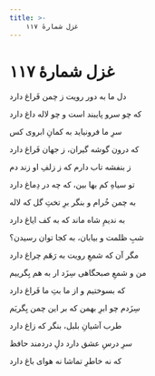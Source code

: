 ```yaml
---
title: >-
    غزل شمارهٔ ۱۱۷
---
```

# غزل شمارهٔ ۱۱۷

<div class="b" id="bn1"><div class="m1"><p>دل ما به دور رویت ز چمن فَراغ دارد</p></div>
<div class="m2"><p>که چو سرو پایبند است و چو لاله داغ دارد</p></div></div>
<div class="b" id="bn2"><div class="m1"><p>سرِ ما فرونیاید به کمانِ ابروی کس</p></div>
<div class="m2"><p>که درون گوشه گیران، ز جهان فَراغ دارد</p></div></div>
<div class="b" id="bn3"><div class="m1"><p>ز بنفشه تاب دارم که ز زلفِ او زند دم</p></div>
<div class="m2"><p>تو سیاهِ کم بها بین، که چه در دِماغ دارد</p></div></div>
<div class="b" id="bn4"><div class="m1"><p>به چمن خُرام و بنگر برِ تختِ گل که لاله</p></div>
<div class="m2"><p>به ندیمِ شاه ماند که به کف ایاغ دارد</p></div></div>
<div class="b" id="bn5"><div class="m1"><p>شبِ ظلمت و بیابان، به کجا توان رسیدن؟</p></div>
<div class="m2"><p>مگر آن که شمعِ رویت به رَهَم چراغ دارد</p></div></div>
<div class="b" id="bn6"><div class="m1"><p>من و شمعِ صبحگاهی سِزَد ار به هم بِگرییم</p></div>
<div class="m2"><p>که بسوختیم و از ما بتِ ما فَراغ دارد</p></div></div>
<div class="b" id="bn7"><div class="m1"><p>سِزَدم چو ابرِ بهمن که بر این چمن بِگریَم</p></div>
<div class="m2"><p>طرب آشیانِ بلبل، بنگر که زاغ دارد</p></div></div>
<div class="b" id="bn8"><div class="m1"><p>سرِ درسِ عشق دارد دلِ دردمند حافظ</p></div>
<div class="m2"><p>که نه خاطرِ تماشا نه هوای باغ دارد</p></div></div>
